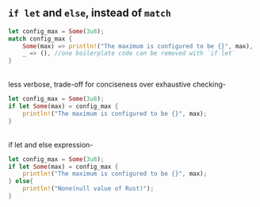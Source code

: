 ## `if let` and `else`, instead of `match`
```rs
let config_max = Some(3u8);
match config_max {
    Some(max) => println!("The maximum is configured to be {}", max),
    _ => (), //one boilerplate code can be removed with `if let`
}
```
<br>
less verbose, trade-off for conciseness over exhaustive checking-

```rs
let config_max = Some(3u8);
if let Some(max) = config_max {
    println!("The maximum is configured to be {}", max);
}
```

<br>
if let and else expression-

```rs
let config_max = Some(3u8);
if let Some(max) = config_max {
    println!("The maximum is configured to be {}", max);
} else{
    println!("None(null value of Rust)");
}
```


